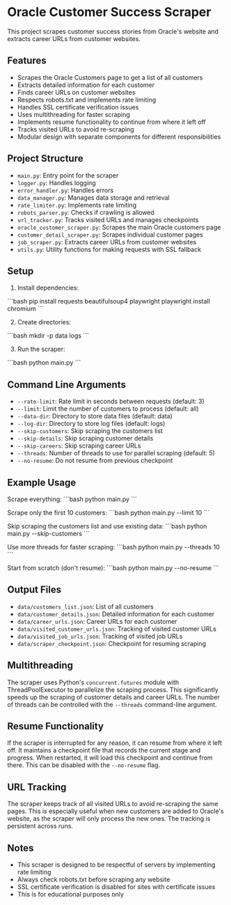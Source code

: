 # Oracle Customer Success Scraper

This project scrapes customer success stories from Oracle's website and extracts career URLs from customer websites.

## Features

- Scrapes the Oracle Customers page to get a list of all customers
- Extracts detailed information for each customer
- Finds career URLs on customer websites
- Respects robots.txt and implements rate limiting
- Handles SSL certificate verification issues
- Uses multithreading for faster scraping
- Implements resume functionality to continue from where it left off
- Tracks visited URLs to avoid re-scraping
- Modular design with separate components for different responsibilities

## Project Structure

- `main.py`: Entry point for the scraper
- `logger.py`: Handles logging
- `error_handler.py`: Handles errors
- `data_manager.py`: Manages data storage and retrieval
- `rate_limiter.py`: Implements rate limiting
- `robots_parser.py`: Checks if crawling is allowed
- `url_tracker.py`: Tracks visited URLs and manages checkpoints
- `oracle_customer_scraper.py`: Scrapes the main Oracle customers page
- `customer_detail_scraper.py`: Scrapes individual customer pages
- `job_scraper.py`: Extracts career URLs from customer websites
- `utils.py`: Utility functions for making requests with SSL fallback

## Setup

1. Install dependencies:

\`\`\`bash
pip install requests beautifulsoup4 playwright
playwright install chromium
\`\`\`

2. Create directories:

\`\`\`bash
mkdir -p data logs
\`\`\`

3. Run the scraper:

\`\`\`bash
python main.py
\`\`\`

## Command Line Arguments

- `--rate-limit`: Rate limit in seconds between requests (default: 3)
- `--limit`: Limit the number of customers to process (default: all)
- `--data-dir`: Directory to store data files (default: data)
- `--log-dir`: Directory to store log files (default: logs)
- `--skip-customers`: Skip scraping the customers list
- `--skip-details`: Skip scraping customer details
- `--skip-careers`: Skip scraping career URLs
- `--threads`: Number of threads to use for parallel scraping (default: 5)
- `--no-resume`: Do not resume from previous checkpoint

## Example Usage

Scrape everything:
\`\`\`bash
python main.py
\`\`\`

Scrape only the first 10 customers:
\`\`\`bash
python main.py --limit 10
\`\`\`

Skip scraping the customers list and use existing data:
\`\`\`bash
python main.py --skip-customers
\`\`\`

Use more threads for faster scraping:
\`\`\`bash
python main.py --threads 10
\`\`\`

Start from scratch (don't resume):
\`\`\`bash
python main.py --no-resume
\`\`\`

## Output Files

- `data/customers_list.json`: List of all customers
- `data/customer_details.json`: Detailed information for each customer
- `data/career_urls.json`: Career URLs for each customer
- `data/visited_customer_urls.json`: Tracking of visited customer URLs
- `data/visited_job_urls.json`: Tracking of visited job URLs
- `data/scraper_checkpoint.json`: Checkpoint for resuming scraping

## Multithreading

The scraper uses Python's `concurrent.futures` module with ThreadPoolExecutor to parallelize the scraping process. This significantly speeds up the scraping of customer details and career URLs. The number of threads can be controlled with the `--threads` command-line argument.

## Resume Functionality

If the scraper is interrupted for any reason, it can resume from where it left off. It maintains a checkpoint file that records the current stage and progress. When restarted, it will load this checkpoint and continue from there. This can be disabled with the `--no-resume` flag.

## URL Tracking

The scraper keeps track of all visited URLs to avoid re-scraping the same pages. This is especially useful when new customers are added to Oracle's website, as the scraper will only process the new ones. The tracking is persistent across runs.

## Notes

- This scraper is designed to be respectful of servers by implementing rate limiting
- Always check robots.txt before scraping any website
- SSL certificate verification is disabled for sites with certificate issues
- This is for educational purposes only
